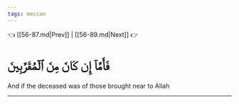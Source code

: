 ```yaml
---
tags: meccan
---
```


👈 [[56-87.md|Prev]] | [[56-89.md|Next]] 👉

# فَأَمَّآ إِن كَانَ مِنَ ٱلۡمُقَرَّبِينَ

And if the deceased was of those brought near to Allah

---

